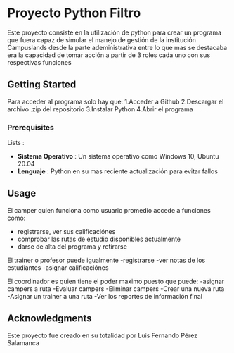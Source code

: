 # Proyecto Python Filtro
Este proyecto consiste en la utilización de python para crear un programa que fuera capaz 
de simular el manejo de gestión de la institución Campuslands desde la parte adeministrativa
entre lo que mas se destacaba era la capacidad de tomar acción a partir de 3 roles 
cada uno con sus respectivas funciones


## Getting Started
Para acceder al programa solo hay que:
1.Acceder a Github
2.Descargar el archivo .zip del repositorio
3.Instalar Python
4.Abrir el programa
### Prerequisites
 Lists : 
 - **Sistema Operativo** : Un sistema operativo como Windows 10, Ubuntu 20.04
 - **Lenguaje** : Python en su mas reciente actualización para evitar fallos

## Usage
El camper quien funciona como usuario
promedio accede a funciones como:
- registrarse, ver sus calificaciónes
- comprobar las rutas de estudio disponibles actualmente 
- darse de alta del programa y retirarse

El trainer o profesor puede igualmente
-registrarse
-ver notas de los estudiantes
-asignar calificaciónes

El coordinador es quien tiene el poder maximo puesto que puede: 
-asignar campers a ruta
-Evaluar campers
-Eliminar campers
-Crear una nueva ruta
-Asignar un trainer a una ruta
-Ver los reportes de información final


## Acknowledgments
Este proyecto fue creado en su totalidad por Luis Fernando Pérez Salamanca
